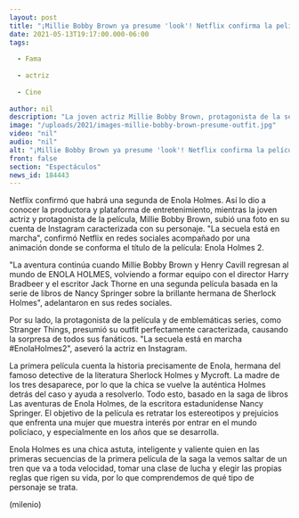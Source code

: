 ```yaml
---
layout: post
title: "¡Millie Bobby Brown ya presume 'look'! Netflix confirma la película 'Enola Holmes 2'"
date: 2021-05-13T19:17:00.000-06:00
tags:
  
  - Fama
  
  - actriz
  
  - Cine
  
author: nil
description: "La joven actriz Millie Bobby Brown, protagonista de la serie Stranger Things, presumió su caracterización como Enola Holmes al tiempo que Netflix confirmó la secuela de la película. "
image: "/uploads/2021/images-millie-bobby-brown-presume-outfit.jpg"
video: "nil"
audio: "nil"
alt: "¡Millie Bobby Brown ya presume 'look'! Netflix confirma la película 'Enola Holmes 2'"
front: false
section: "Espectáculos"
news_id: 184443
---
```


Netflix confirmó que habrá una segunda de Enola Holmes. Así lo dio a conocer la productora y plataforma de entretenimiento, mientras la joven actriz y protagonista de la película, Millie Bobby Brown, subió una foto en su cuenta de Instagram caracterizada con su personaje. "La secuela está en marcha", confirmó Netflix en redes sociales acompañado por una animación donde se conforma el título de la película: Enola Holmes 2.

"La aventura continúa cuando Millie Bobby Brown y Henry Cavill regresan al mundo de ENOLA HOLMES, volviendo a formar equipo con el director Harry Bradbeer y el escritor Jack Thorne en una segunda película basada en la serie de libros de Nancy Springer sobre la brillante hermana de Sherlock Holmes", adelantaron en sus redes sociales. 

Por su lado, la protagonista de la película y de emblemáticas series, como Stranger Things, presumió su outfit perfectamente caracterizada, causando la sorpresa de todos sus fanáticos. "La secuela está en marcha #EnolaHolmes2", aseveró la actriz en Instagram.

La primera película cuenta la historia precisamente de Enola, hermana del famoso detective de la literatura Sherlock Holmes y Mycroft. La madre de los tres desaparece, por lo que la chica se vuelve la auténtica Holmes detrás del caso y ayuda a resolverlo. Todo esto, basado en la saga de libros Las aventuras de Enola Holmes, de la escritora estadunidense Nancy Springer. El objetivo de la película es retratar los estereotipos y prejuicios que enfrenta una mujer que muestra interés por entrar en el mundo policíaco, y especialmente en los años que se desarrolla. 

Enola Holmes es una chica astuta, inteligente y valiente quien en las primeras secuencias de la primera película de la saga la vemos saltar de un tren que va a toda velocidad, tomar una clase de lucha y elegir las propias reglas que rigen su vida, por lo que comprendemos de qué tipo de personaje se trata. 

(milenio)